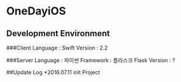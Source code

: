 # OneDayiOS

## Development Environment

###Client
Language : Swift
Version : 2.2

###Server
Language : 파이썬
Framework : 플라스크
Flask Version : ?

##Update Log
*2016.07.11
    init Project